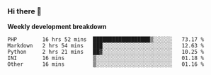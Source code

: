 ### Hi there 👋


**Weekly development breakdown**

<!--START_SECTION:waka-->
```text
PHP        16 hrs 52 mins  ██████████████████▒░░░░░░   73.17 % 
Markdown   2 hrs 54 mins   ███░░░░░░░░░░░░░░░░░░░░░░   12.63 % 
Python     2 hrs 21 mins   ██▓░░░░░░░░░░░░░░░░░░░░░░   10.25 % 
INI        16 mins         ▒░░░░░░░░░░░░░░░░░░░░░░░░   01.18 % 
Other      16 mins         ▒░░░░░░░░░░░░░░░░░░░░░░░░   01.16 % 
```
<!--END_SECTION:waka-->
